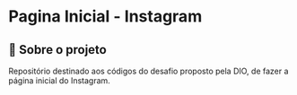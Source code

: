 # Pagina Inicial - Instagram
<span id="sobre">

## :bookmark_tabs: Sobre o projeto

Repositório destinado aos códigos do desafio proposto pela DIO, de fazer a página inicial do Instagram.
